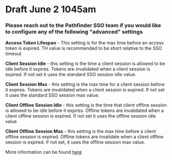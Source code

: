 # Draft June 2 1045am

### Please reach out to the Pathfinder SSO team if you would like to configure any of the following "advanced" settings

**Access Token Lifespan** - This setting is for the max time before an access token is expired. TH value is recommended to be short relative to the SSO timeout

**Client Session Idle** - this setting is the time a client session is allowed to be idle before it expires. Tokens are invalidated when a client session is expired. If not set it uses the standard SSO session idle value.

**Client Session Max** - this setting is the max time for a client session before it expires. Tokens are invalidated when a client session is expired. If not set it uses the standard SSO session max value.

**Client Offline Session Idle** - this setting is the time that client offline session is allowed to be idle before it expires. Offline tokens are invalidated when a client offline session is expired. If not set it uses the offline session idle value

**Client Offline Session Max** - this setting is the max time before a client offline session is expired. Offline tokens are invalidate when a client offline session is expired. If not set, it uses the offline session max value.



More information can be found [here](https://access.redhat.com/documentation/en-us/red_hat_single_sign-on/7.5/html/server_administration_guide/managing_user_sessions#timeouts)